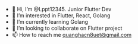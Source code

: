 - 👋 Hi, I’m @Lppt12345. Junior Flutter Dev
- 👀 I’m interested in Flutter, React, Golang
- 🌱 I’m currently learning Golang
- 💞️ I’m looking to collaborate on Flutter project
- 📫 How to reach me quanghacn8uet@gmail.com

<!---
Lppt12345/Lppt12345 is a ✨ special ✨ repository because its `README.md` (this file) appears on your GitHub profile.
You can click the Preview link to take a look at your changes.
--->
